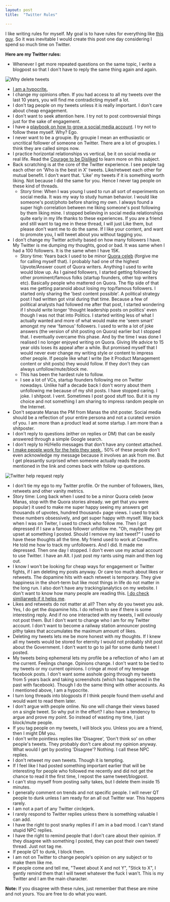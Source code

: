 ```yaml
---
layout: post
title:  "Twitter Rules"

---
```


I like writing rules for myself. My goal is to have rules for everything like [this guy](https://github.com/nikitavoloboev/knowledge/blob/master/focusing/rules.md). So it was inevitable I would create this post one day considering I spend so much time on Twitter.

**Here are my Twitter rules:**

- Whenever I get more repeated questions on the same topic, I write a blogpost so that I don't have to reply the same thing again and again.

![Why delete tweets](/assets/img/why_delete.png)

- [I am a hypocrite.](https://manassaloi.com/2021/11/14/hypocrite.html)
- I change my opinions often. If you had access to all my tweets over the last 10 years, you will find me contradicting myself a lot.
- I don't tag people on my tweets unless it is really important. I don't care about cheap engagement.
- I don't want to seek attention here. I try not to post controversial things just for the sake of engagement.
- I have a [playbook on how to grow a social media account](https://manassaloi.com/2021/03/17/social-media-playbook.html). I try not to follow these myself. Why? Ego.
- I never want to be a groupie. By groupie I mean an enthusiastic or uncritical follower of someone on Twitter. There are a lot of groupies. I think they are called simps now.
- I practice horizontal relationships vs vertical, be it on social media or real life. Read the [Courage to be Disliked](https://www.goodreads.com/book/show/43306206-the-courage-to-be-disliked) to learn more on this subject.
- Back scratching is at the core of the Twitter experience. I see people tag each other on 'Who is the best in X' tweets. Like/retweet each other for mutual benefit. I don't want that. 'Like' my tweets if it is something worth liking. Not because I did the same for you. Hence I never tag people on these kind of threads.
  - Story time: When I was young I used to run all sort of experiments on social media. It was my way to study human behavior. I would like someone's post/photo before sharing my own. I always found a super high correlation between me liking someone's post following by them liking mine. I stopped believing in social media relationships quite early in my life thanks to these experiences. If you are a friend and still want to tag me in these thread, I will just Like them, but please don't want me to do the same. If I like your content, and want to promote you, I will tweet about you without tagging you.
- I don't change my Twitter activity based on how many followers I have. My Twitter is me dumping my thoughts, good or bad. It was same when I had a 100 followers. It is the same when I have 15K.
  - Story time: Years back I used to be minor [Quora celeb](https://www.quora.com/search?q=manas+saloi) (forgive me for calling myself that). I probably had one of the highest Upvote/Answer count of Quora writers. Anything I used to write would blow up. As I gained followers, I started getting followed by other prominent/famous folks (startup founders, other top writers etc). Basically people who mattered on Quora. The flip side of that was me getting paranoid about losing my top/famous followers. I started only sharing the 'best content possible'. A political strategy post I had written got viral during that time. Because a few of political analysts had followed me after that post, I started wondering if I should write longer 'thought leadership posts on politics' even though I was not that into Politics. I started writing less of what I actually wanted and more of what would make me 'seem smart' amongst my new 'famous' followers. I used to write a lot of joke answers (the version of shit posting on Quora) earlier but I stopped that. I eventually overcame this phase. And by the time I was done I realised I no longer enjoyed writing on Quora. Giving life advice to 15 year olds loses its appeal after a while. But promised myself that I would never ever change my writing style or content to impress other people. If people like what I write (be it Product Management content or shit posts) they would follow. If they don't they can always unfollow/mute/block me.
  - This has been the hardest rule to follow.
  - I see a lot of VCs, startup founders following me on Twitter nowadays. Unlike half a decade back I don't worry about them  unfollowing me because of my shit posts. I have stopped caring. I joke. I shitpost. I vent. Sometimes I post good stuff too. But it is my choice and not something I am sharing to impress random people on the Internet.
- Don't separate Manas the PM from Manas the shit poster. Social media should be a reflection of your entire persona and not a curated version of you. I am more than a product lead at some startup. I am more than a shitposter.
- I don't reply to questions (either on replies or DM) that can be easily answered through a simple Google search.
- I don't reply to Hi/Hello messages that don't have any context attached.
- [I make people work for the help they seek.](https://feld.com/archives/2014/12/identify-leaders-giving-people-assignments.html). 50% of these people don't even acknowledge my message because it involves an ask from me. But I get pleasantly surprised when someone actually reads the posts mentioned in the link and comes back with follow up questions.

![Twitter help request reply](/assets/img/twitter_help.png)

- I don't tie my ego to my Twitter profile. Or the number of followers, likes, retweets and other vanity metrics.
 - Story time: Long back when I used to be a minor Quora celeb (wow Manas, stop with the Quora stories already. we get that you were popular) it used to make me super happy seeing my answers get thousands of upvotes, hundred thousand+ page views. I used to track these numbers obsessively, and get super happy with myself. Way back when I was on Twiter, I used to check who follow me. Then I got depressed if I saw a famous follower unfollow me. "Oh, maybe they got upset at something I posted. Should I remove my last tweet?" I used to have these thoughts all the time. My friend used to work at Crowdfire. He told me how to track my unfollowers. And I did. It made me depressed. Then one day I stopped. I don't even use my actual account to use Twitter. I have an Alt. I just post my rants using main and then log out.
 - I know I won't be looking for cheap ways for engagement or Twitter fights, if I am deleting my posts anyway. Or care too much about likes or retweets. The dopamine hits with each retweet is temporary. They give happiness in the short-term but like most things in life do not matter in the long run. I also don't have any tracking/analytics on my website. I don't want to know how many people are reading this. [I do check similiarweb if it helps me](https://manassaloi.com/2021/11/14/hypocrite.html).
 - Likes and retweets do not matter at all? Then why do you tweet you ask. Yes, I do get the dopamine hits. I do refresh to see if there is some interesting reply. And if no one interacted with my tweets, I will oviously not post them. But I don't want to change who I am for my Twitter account. I don't want to become a railway station announcer posting pithy takes that accumulates the maximum amount of likes.
 - Deleting my tweets lets me be more honest with my thoughts. If I knew all my tweets would be stored for eternity I would not probably shit post about the Government. I don't want to go to jail for some dumb tweet I posted.
 - My tweets being ephemeral lets my profile be a reflection of who I am at the current. Feelings change. Opinions change. I don't want to be tied to my tweets or my current opinions. I cringe at most of my teenage facebook posts. I don't want some asshole going through my tweets from 5 years back and taking screenshots (which has happened in the past with facebook). Though I do the same thing with other accounts. As I mentioned above, I am a hypocrite.
- I turn long threads into blogposts if I think people found them useful and would want to read them later.
- I don't argue with people online. No one will change their views based on a single tweet. So why put in the effort? I also have a tendency to argue and prove my point. So instead of wasting my time, I just block/mute people.
- If you tag people on my tweets, I will block you. Unless you are a friend, then I might DM you.
- I don't write pointless replies like 'Disagree', 'Don't think so' on other people's tweets. They probably don't care about my opinion anyway. What would I get by posting 'Disagree'? Nothing. I call these NPC replies.
- I don't retweet my own tweets. Though it is tempting.
- If I feel like I had posted something important earlier that will be interesting for people who followed me recently and did not get the chance to read it the first time, I repost the same tweet/blogpost.
- I can't stop myself from posting salty takes, but I delete them inside 15 minutes.
- I generally comment on trends and not specific people. I will never QT people to dunk unless I am ready for an all out Twitter war. This happens rarely.
- I am not a part of any Twitter circlejerk. 
- I rarely respond to Twitter replies unless there is something valuable I can add.
- I have the right to post snarky replies if I am in a bad mood. I can't stand stupid NPC replies.
- I have the right to remind people that I don't care about their opinion. If they disagree with something I posted, they can post their own tweet/ thread. Just not tag me.
- If people QT to dunk, I block them.
- I am not on Twitter to change people's opinion on any subject or to make them like me.
- If people come and tell me, "Tweet about X and not Y", "Stick to X", I gently remind them that I will tweet whatever the fuck I wan't. This is my Twitter and I am the main character.

**Note:** If you disagree with these rules, just remember that these are mine and not yours. You are free to do what you want.
